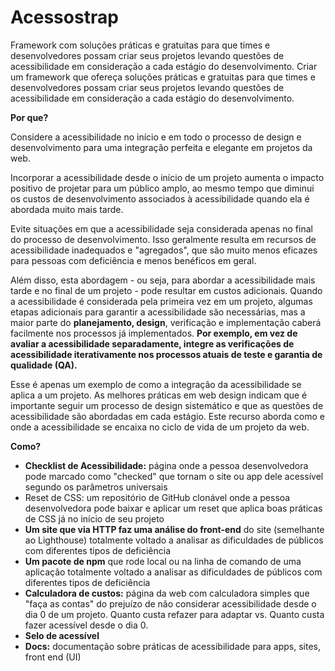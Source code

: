 # Acessostrap
Framework com soluções práticas e gratuitas para que times e desenvolvedores possam criar seus projetos levando questões de acessibilidade em consideração a cada estágio do desenvolvimento.
Criar um framework que ofereça soluções práticas e gratuitas para que times e desenvolvedores possam criar seus projetos levando questões de acessibilidade  em consideração a cada estágio do desenvolvimento.

**Por que?**

Considere a acessibilidade no início e em todo o processo de design e desenvolvimento para uma integração perfeita e elegante em projetos da web. 

Incorporar a acessibilidade desde o início de um projeto aumenta o impacto positivo de projetar para um público amplo, ao mesmo tempo que diminui os custos de desenvolvimento associados à acessibilidade quando ela é abordada muito mais tarde. 

Evite situações em que a acessibilidade seja considerada apenas no final do processo de desenvolvimento. Isso geralmente resulta em recursos de acessibilidade inadequados e "agregados", que são muito menos eficazes para pessoas com deficiência e menos benéficos em geral.

Além disso, esta abordagem - ou seja, para abordar a acessibilidade mais tarde e no final de um projeto - pode resultar em custos adicionais. Quando a acessibilidade é considerada pela primeira vez em um projeto, algumas etapas adicionais para garantir a acessibilidade são necessárias, mas a maior parte do **planejamento, design**, verificação e implementação caberá facilmente nos processos já implementados. **Por exemplo, em vez de avaliar a acessibilidade separadamente, integre as verificações de acessibilidade iterativamente nos processos atuais de teste e garantia de qualidade (QA).** 

Esse é apenas um exemplo de como a integração da acessibilidade se aplica a um projeto. As melhores práticas em web design indicam que é importante seguir um processo de design sistemático e que as questões de acessibilidade são abordadas em cada estágio. Este recurso aborda como e onde a acessibilidade se encaixa no ciclo de vida de um projeto da web.

**Como?**

- **Checklist de Acessibilidade:** página onde a pessoa desenvolvedora pode marcado como "checked"  que tornam o site ou app dele acessível segundo os parâmetros universais
- Reset de CSS: um repositório de GitHub clonável onde a pessoa desenvolvedora pode baixar e aplicar um reset que aplica boas práticas de CSS já no início de seu projeto
- **Um site que via HTTP faz uma análise do front-end** do site (semelhante ao Lighthouse) totalmente voltado a analisar as dificuldades de públicos com diferentes tipos de deficiência
- **Um pacote de npm** que rode local ou na linha de comando de uma aplicação totalmente voltado a analisar as dificuldades de públicos com diferentes tipos de deficiência
- **Calculadora de custos:** página da web com calculadora simples que "faça as contas" do prejuízo de não considerar acessibilidade desde o dia 0 de um projeto. Quanto custa refazer para adaptar vs. Quanto custa fazer acessível desde o dia 0.
- **Selo de acessível**
- **Docs:** documentação sobre práticas de acessibilidade para apps, sites, front end (UI)
